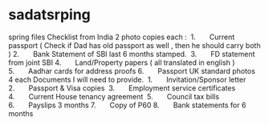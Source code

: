# sadatsrping
spring files
Checklist from India 2 photo copies each : 
1.       Current passport ( Check if Dad has old passport as well , then he should carry both )
2.       Bank Statement of SBI last 6 months stamped. 
3.       FD statement from joint SBI
4.       Land/Property papers ( all translated in english )
5.       Aadhar cards for address proofs
6.       Passport UK standard photos 4 each
Documents I will need to provide. 
1.       Invitation/Sponsor letter
2.       Passport & Visa copies 
3.       Employment service certificates 
4.       Current House tenancy agreement 
5.       Council tax bills
6.       Payslips 3 months
7.       Copy of P60
8.       Bank statements for 6 months 
